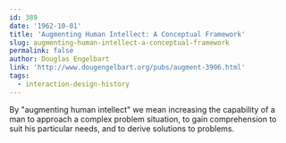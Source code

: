 ```yaml
---
id: 389
date: '1962-10-01'
title: 'Augmenting Human Intellect: A Conceptual Framework'
slug: augmenting-human-intellect-a-conceptual-framework
permalink: false
author: Douglas Engelbart
link: 'http://www.dougengelbart.org/pubs/augment-3906.html'
tags:
  - interaction-design-history
---
```

By "augmenting human intellect" we mean increasing the capability of a man to approach a complex problem situation, to gain comprehension to suit his particular needs, and to derive solutions to problems.
